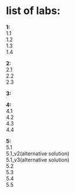 # list of labs:
**1:**  
1.1  
1.2  
1.3  
1.4  

**2:**  
2.1  
2.2  
2.3  

**3:**  

**4:**    
4.1  
4.2  
4.3  
4.4  

**5:**   
5.1  
5.1_v2(alternative solution)  
5.1_v3(alternative solution)  
5.2  
5.3  
5.4  
5.5 

